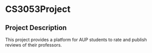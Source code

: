 # CS3053Project

## Project Description

This project provides a platform for AUP students to rate and publish reviews of their professors.
